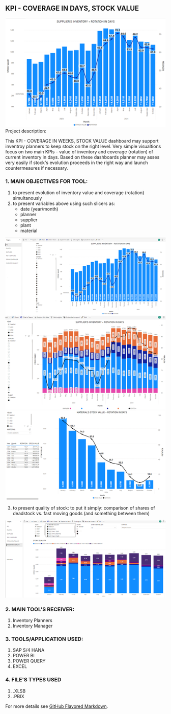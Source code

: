 ## KPI - COVERAGE IN DAYS, STOCK VALUE
<img src="/KPI_COVERAGE/KPI_COV_1.png?raw=true"/>
Project description:

This KPI - COVERAGE IN WEEKS, STOCK VALUE dashboard may support inventroy planners to keep stock on the right level. 
Very simple visualtions focus on two main KPIs - value of inventory and coverage (rotation) of current inventory in days. Based on these dashboards planner may asses very easily if stock's evolution proceeds in the right way and launch countermeaures if necessary. 



### 1. MAIN OBJECTIVES FOR TOOL:

1. to present evolution of inventory value and coverage (rotation) simultanously
2. to present variables above using such slicers as:
   - date (year/month)
   - planner
   - supplier
   - plant
   - material
<img src="/KPI_COVERAGE/KPI_COV_2.png?raw=true"/>
<img src="/KPI_COVERAGE/KPI_COV_3.png?raw=true"/>
<img src="/KPI_COVERAGE/KPI_COV_5.png?raw=true"/>

3. to present quality of stock: to put it simply: comparison of shares of deadstock vs. fast moving goods (and something between them)
<img src="/KPI_COVERAGE/KPI_COV_4.png?raw=true"/>

### 2. MAIN TOOL'S RECEIVER:

1. Inventory Planners
2. Inventory Manager
     
### 3.  TOOLS/APPLICATION USED:

1. SAP S/4 HANA
2. POWER BI
3. POWER QUERY
4. EXCEL

### 4.  FILE'S TYPES USED

1. .XLSB
2. .PBIX


For more details see [GitHub Flavored Markdown](https://guides.github.com/features/mastering-markdown/).

